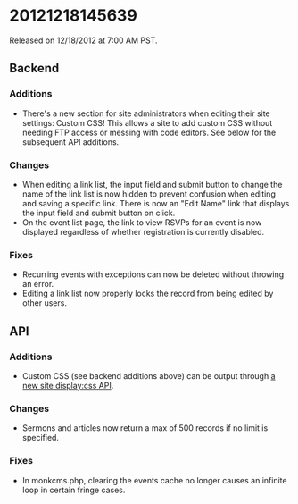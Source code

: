 20121218145639
==============

Released on 12/18/2012 at 7:00 AM PST.

## Backend

### Additions

*   There's a new section for site administrators when editing their site
    settings: Custom CSS! This allows a site to add custom CSS without needing
    FTP access or messing with code editors. See below for the subsequent API
    additions.

### Changes

*   When editing a link list, the input field and submit button to change the
    name of the link list is now hidden to prevent confusion when editing and
    saving a specific link. There is now an "Edit Name" link that displays the
    input field and submit button on click.
*   On the event list page, the link to view RSVPs for an event is now displayed
    regardless of whether registration is currently disabled.

### Fixes

*   Recurring events with exceptions can now be deleted without throwing an
    error.
*   Editing a link list now properly locks the record from being edited by other
    users.

## API

### Additions

*   Custom CSS (see backend additions above) can be output through
    [a new site display:css API](http://developers.monkcms.com/article/site-api/#css).

### Changes

*   Sermons and articles now return a max of 500 records if no limit is
    specified.

### Fixes

*   In monkcms.php, clearing the events cache no longer causes an infinite loop
    in certain fringe cases.
